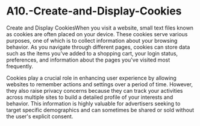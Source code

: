 # A10.-Create-and-Display-Cookies
Create and Display CookiesWhen you visit a website, small text files known as cookies are often placed on your device. These cookies serve various purposes, one of which is to collect information about your browsing behavior. As you navigate through different pages, cookies can store data such as the items you've added to a shopping cart, your login status, preferences, and information about the pages you've visited most frequently.

Cookies play a crucial role in enhancing user experience by allowing websites to remember actions and settings over a period of time. However, they also raise privacy concerns because they can track your activities across multiple sites to build a detailed profile of your interests and behavior. This information is highly valuable for advertisers seeking to target specific demographics and can sometimes be shared or sold without the user's explicit consent.
